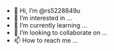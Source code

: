 - 👋 Hi, I’m @rs5228849u
- 👀 I’m interested in ...
- 🌱 I’m currently learning ...
- 💞️ I’m looking to collaborate on ...
- 📫 How to reach me ...

<!---
rs5228849u/rs5228849u is a ✨ special ✨ repository because its `README.md` (this file) appears on your GitHub profile.
You can click the Preview link to take a look at your changes.
--->
